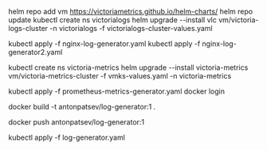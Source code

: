 helm repo add vm https://victoriametrics.github.io/helm-charts/
helm repo update
kubectl create ns victorialogs
helm upgrade --install vlc vm/victoria-logs-cluster -n victorialogs -f victorialogs-cluster-values.yaml

kubectl apply -f nginx-log-generator.yaml
kubectl apply -f nginx-log-generator2.yaml

kubectl create ns victoria-metrics
helm upgrade --install victoria-metrics vm/victoria-metrics-cluster -f vmks-values.yaml -n victoria-metrics

kubectl apply -f prometheus-metrics-generator.yaml
docker login

docker build -t antonpatsev/log-generator:1 .

docker push antonpatsev/log-generator:1

kubectl apply -f log-generator.yaml
